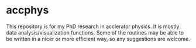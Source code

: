 # accphys

This repository is for my PhD research in acclerator physics. It is mostly data analysis/visualization functions. Some of the routines may be able to be written in a nicer or more efficient way, so any suggestions are welcome.
